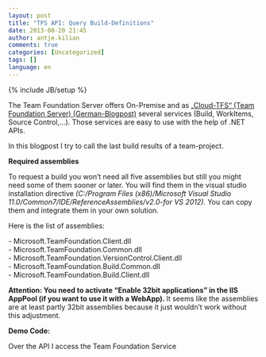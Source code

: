 ```yaml
---
layout: post
title: "TFS API: Query Build-Definitions"
date: 2013-08-20 21:45
author: antje.kilian
comments: true
categories: [Uncategorized]
tags: []
language: en
---
```

{% include JB/setup %}
<p>The Team Foundation Server offers On-Premise and as <a href="http://code-inside.de/blog/2012/11/05/team-foundation-service-ein-erster-blick-auf-den-tfs-in-der-cloud/">„Cloud-TFS“ (Team Foundation Server) (German-Blogpost)</a> several services (Build, WorkItems, Source Control,…). Those services are easy to use with the help of .NET APIs.  <p>In this blogpost I try to call the last build results of a team-project. <p><b>Required assemblies</b> <p><b></b> <p>To request a build you won’t need all five assemblies but still you might need some of them sooner or later. You will find them in the visual studio installation directive <em>(C:/Program Files (x86)/Microsoft Visual Studio 11.0/Common7/IDE/ReferenceAssemblies/v2.0-for VS 2012).</em> You can copy them and integrate them in your own solution. <p>Here is the list of assemblies: <p>- Microsoft.TeamFoundation.Client.dll<br>- Microsoft.TeamFoundation.Common.dll<br>- Microsoft.TeamFoundation.VersionControl.Client.dll<br>- Microsoft.TeamFoundation.Build.Common.dll<br>- Microsoft.TeamFoundation.Build.Client.dll <p><b>Attention: You need to activate “Enable 32bit applications” in the IIS AppPool (if you want to use it with a WebApp). </b>It seems like the assemblies are at least partly 32bit assemblies because it just wouldn’t work without this adjustment. <p><b>Demo Code:</b> <p><b></b> <p>Over the API I access the Team Foundation Service</p> <div id="scid:9D7513F9-C04C-4721-824A-2B34F0212519:4d639fcd-d75d-4a32-8759-faa24ce476a0" class="wlWriterEditableSmartContent" style="float: none; padding-bottom: 0px; padding-top: 0px; padding-left: 0px; margin: 0px; display: inline; padding-right: 0px"><pre style="background-color:White;overflow: auto;"><div><!--

Code highlighting produced by Actipro CodeHighlighter (freeware)
http://www.CodeHighlighter.com/

--><span style="color: #0000FF;">class</span><span style="color: #000000;"> Program
    {
        </span><span style="color: #0000FF;">static</span><span style="color: #000000;"> </span><span style="color: #0000FF;">void</span><span style="color: #000000;"> Main(</span><span style="color: #0000FF;">string</span><span style="color: #000000;">[] args)
        {
            </span><span style="color: #008000;">//</span><span style="color: #008000;"> Auth with UserName &amp; Password (Microsoft Acc):
            </span><span style="color: #008000;">//</span><span style="color: #008000;">BasicAuthCredential basicCred = new BasicAuthCredential(new NetworkCredential(&quot;xxx@hotmail.com&quot;, &quot;pw&quot;));
            </span><span style="color: #008000;">//</span><span style="color: #008000;">TfsClientCredentials tfsCred = new TfsClientCredentials(basicCred);
            </span><span style="color: #008000;">//</span><span style="color: #008000;">tfsCred.AllowInteractive = false;
            </span><span style="color: #008000;">//</span><span style="color: #008000;">
            </span><span style="color: #008000;">//</span><span style="color: #008000;">TfsTeamProjectCollection tfs = new TfsTeamProjectCollection(new Uri(&quot;</span><span style="color: #008000; text-decoration: underline;">https://code-inside.visualstudio.com/DefaultCollection</span><span style="color: #008000;">&quot;), tfsCred);</span><span style="color: #008000;">
</span><span style="color: #000000;">
            TfsTeamProjectCollection tfs </span><span style="color: #000000;">=</span><span style="color: #000000;"> </span><span style="color: #0000FF;">new</span><span style="color: #000000;"> TfsTeamProjectCollection(</span><span style="color: #0000FF;">new</span><span style="color: #000000;"> Uri(</span><span style="color: #800000;">&quot;</span><span style="color: #800000;">https://code-inside.visualstudio.com/DefaultCollection</span><span style="color: #800000;">&quot;</span><span style="color: #000000;">));

            IBuildServer buildServer </span><span style="color: #000000;">=</span><span style="color: #000000;"> (IBuildServer)tfs.GetService(</span><span style="color: #0000FF;">typeof</span><span style="color: #000000;">(IBuildServer));

            var builds </span><span style="color: #000000;">=</span><span style="color: #000000;"> buildServer.QueryBuilds(</span><span style="color: #800000;">&quot;</span><span style="color: #800000;">DrinkHub</span><span style="color: #800000;">&quot;</span><span style="color: #000000;">);

            </span><span style="color: #0000FF;">foreach</span><span style="color: #000000;"> (IBuildDetail build </span><span style="color: #0000FF;">in</span><span style="color: #000000;"> builds)
            {
                var result </span><span style="color: #000000;">=</span><span style="color: #000000;"> </span><span style="color: #0000FF;">string</span><span style="color: #000000;">.Format(</span><span style="color: #800000;">&quot;</span><span style="color: #800000;">Build {0}/{3} {4} - current status {1} - as of {2}</span><span style="color: #800000;">&quot;</span><span style="color: #000000;">,
                    build.BuildDefinition.Name,
                    build.Status.ToString(),
                    build.FinishTime,
                    build.LabelName,
                    Environment.NewLine);

                System.Console.WriteLine(result);
            }

            </span><span style="color: #008000;">//</span><span style="color: #008000;"> Detailed via </span><span style="color: #008000; text-decoration: underline;">http://www.incyclesoftware.com/2012/09/fastest-way-to-get-list-of-builds-using-ibuildserver-querybuilds-2/</span><span style="color: #008000;">
</span><span style="color: #000000;">
            var buildSpec </span><span style="color: #000000;">=</span><span style="color: #000000;"> buildServer.CreateBuildDetailSpec(</span><span style="color: #800000;">&quot;</span><span style="color: #800000;">DrinkHub</span><span style="color: #800000;">&quot;</span><span style="color: #000000;">, </span><span style="color: #800000;">&quot;</span><span style="color: #800000;">Main.Continuous</span><span style="color: #800000;">&quot;</span><span style="color: #000000;">);
            buildSpec.InformationTypes </span><span style="color: #000000;">=</span><span style="color: #000000;"> </span><span style="color: #0000FF;">null</span><span style="color: #000000;">;
            var buildDetails </span><span style="color: #000000;">=</span><span style="color: #000000;"> buildServer.QueryBuilds(buildSpec).Builds;

            Console.WriteLine(buildDetails.First().Status);

            Console.ReadLine();
        }
    }</span></div></pre><!-- Code inserted with Steve Dunn's Windows Live Writer Code Formatter Plugin.  http://dunnhq.com --></div>
<p><img title="image" style="border-top: 0px; border-right: 0px; background-image: none; border-bottom: 0px; padding-top: 0px; padding-left: 0px; border-left: 0px; padding-right: 0px" border="0" alt="image" src="http://code-inside.de/blog/wp-content/uploads/image_thumb1044.png" width="590" height="415" /></p>
<p><b>How does the authentication work?</b></p>

<p>Basically the API runs all the time in the credentials of the users – if you access the team foundation service the Microsoft account is chosen by default. OnPremise the Windows account will be activated.
<p>If the currently logged user doesn’t match an authentication windows will be opened. If the code runs on a server this might be a problem so it is better to directly choose a user (like you can see on the code above) – this works for Microsoft and Windows accounts. 
<p><b>Result</b></p>
I was positively surprised about how easy you can access the TFS information’s – let’s see what else you can do with the API. <a href="https://github.com/Code-Inside/Samples/tree/master/2013/TfsApi.Build">The whole project is available on <strong>GitHub</strong>.</a>
